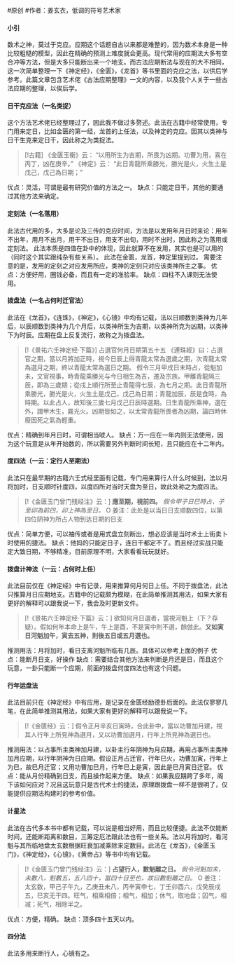 #原创 #作者：姜玄衣，低调的符号艺术家 
#### 小引
数术之神，莫过于克应。应期这个话题自古以来都是难整的，因为数术本身是一种比较粗糙的模型，因此在精确的预测上难度就会更高。现代常用的应期法大多有空合冲等方法，但是大多只能断出来一个地支。而古法应期断法与现在的大不相同，这一次简单整理一下《神定经》，《金匮》，《龙首》等书里面的克应之法，以供后学参考。此篇文章包含艺术佬《古法应期整理》一文的内容，以及我个人关于一些古法应期的整理，以俟后学。

#### 日干克应法（一名类捉）
这个方法艺术佬已经整理过了，因此我不做过多赘述。此法在古籍中经常使用，专门用来定日，比如金匮的第一经，龙首的上任法，以及神定的克应。因其以类神与日干生克来定日干，因此称之为类捉法。

> [!古籍]
> 《金匮玉衡》云：
> “以用所生为吉期，所畏为凶期。功曹为用，喜在丙丁，凶在庚辛。”
> 《神定》云：
> “此日青龍所乘勝光，勝光是火，火生土是戊己，戊己為日期；”

优点：灵活，可谓是最有研究价值的方法之一。
缺点：只能定日干，其他的要通过其他方法来确定。
#### 定刻法（一名落用）
此法古代用的多，大多是论及三传的克应时间，方法是以发用年月日时来论：用年不出年，用月不出月，用干不出日，用支不出旬，用时不出时，因此称之为落用或定刻法。
此法本质是四值在卦中的体现，因此就算不在发用，其实也是可以用的（同时这个其实跟纯杂有些关系）。
此法在金匮，龙首，神定里提到过。
需要注意的是，发用的定刻之对应发用所应，类神的定刻只对应该类神所主之事。
优点：方便好用，圈钱必备，而且有一定的准验率。
缺点：四柱不入课则无法使用。
#### 拨盘法（一名占何时迁官法）
此法在《龙首》，《连珠》，《神定》，《心镜》中均有记载，法以日顺数到类神为几年后，以辰顺数到类神为几个月后，以类神所生为吉期，以类神所克为凶期，以类神下为时辰。应期在盘上反复流行，故称之为拨盘法。
> [!《景祐六壬神定经·下篇》]
> 占選官何月日期第五十五
> 《連珠經》曰：占選官之期，當以月將加正時，視今日辰上得青龍太常為選歲之期，次青龍太常為選月之期，終以青龍太常為選日之期。
> 假令三月甲戌日未時占，從魁加未，文官視事，時青龍乘勝光与今日相生為吉，遷及宗族。甲離青龍隔三辰，即為三歲期；從戌上順行所至止青龍得七辰，為七月之期。此日青龍所乘勝光，勝光是火，火生土是戊己，戊己為日期；青龍加辰，辰是食時，為時期。以此占人，故知後三歲七月戊己日辰時選期。日生青龍所乘神，選在外，謂甲木生，霧光火。凶期皆如之，以太常青龍所畏者為凶期，論四時休廢因死之氣為輕重。

优点：精确到年月日时，可谓相当唬人。
缺点：万一应在一年内则无法使用，因为这个玩意是从年开始数的，所以需要另外判断时间长短，且只能应在十二年内。
#### 度四法（一云：定行人至期法）
此法只在最早期的古籍六壬式经里面有记载，专门用来算行人什么时候到，法以月将加时，日支顺时针度四，以度四所对当时天盘为至日，故此处称之为度四法。

> [!《金匮玉门曾门残经注》云：]
> **應至期，視前四。**
> *假令甲子日巳時占，子至卯為前四，卯上神為至日。*
> O 姜注：此处是以当日日支顺数四位，以第四位阴神为所占人物到达日期的日支

优点：简单方便，可以袖传或者是用式盘立刻断出，想必应该是当时术士上街卖卜时使用的捷法。
缺点：他妈的只能定日子，连日干都定不了。而且经过实战只能定大致日期，不够精准，目前原理不明，大家看看玩玩就好。
#### 拨盘计神法（一云：占何时上任）
此法目前仅在《神定经》中有记录，用来推算何月何日上任。不同于拨盘法，此法只推算月日应期地支。古籍中的记载颇为模糊，在此简单推测其用法，如果大家有更好的解释可以跟我说一下，我会及时更新文件。

> [!《景祐六壬神定经·下篇》云：]
> 欲知何月日選者，當視河魁上（下？存疑）。假如何年本命上是午，午上是酉，不是寅中則不選，餘倣此。**又如寅日河魁加午，寅去五神，則後五日或五月選也。**

推测用法：月将加时，看日支离河魁所临有几辰。具体可以参考上面的例子
优点：能断月日支，好操作
缺点：需要结合其他方法来判断是月还是日，而且这个玩意，一卦只能断一个应期，前面的拨盘何度四法也有这个问题。
#### 行年运盘法
此法目前只在《神定经》中有应用，是记录在金匮经励德卦后面的。此法仅寥寥几笔，在此简单推测其用法，如果大家有更好的解释可以跟我说一下。

> [!《金匮经》云：]
> 假令正月辛亥日寅時，合此卦中，當以功曹加月建，視其人行年上所見神為選月，又以功曹加選月，行年上所見神為選日也。

推测用法：以占事所主类神加月建，以卦主行年阴神为月应期，再用占事所主类神加月应期，以行年阴神为日应期。假设正月占迁官，行年巳火，功曹加寅，行年上为巳，故巳月迁官；又用功曹加巳月，行年巳上是寅，因此是巳月寅日迁官。
优点：能从月份精确到日支，而且操作起来方便。
缺点：如果我应期跨了多年，阁下该如何应对？况且这玩意只是古代术士的捷法，原理跟拨盘一样不是很明了，仅能提供应期法构建时的参考价值。
#### 计星法
此法在古代多本书中都有记载，可以说是相当好用，而且比较便捷。此法不仅能断时间，还能断距离和数目，三筹定厄法跟此法也有一些关系。法以月将加时，看河魁与其所临地盘太玄数根据旺衰加减乘除来定数目。此法在《龙首》，《金匮玉门》，《神定经》，《心镜》，《黄帝占》等书中均有记载。

> [!《金匮玉门曾门残经注》云：]
> **占望行人，數魁離之日。**
> *假令河魁加未，未數八，魁數五，五八四十，當四十日至也，故曰數魁離之日。*
> O 姜注：太玄数，甲己子午九，乙庚丑未八，丙辛寅申七，丁壬卯酉六，戊癸辰戌五，巳亥无干四。旺气，相乘相倍；相气，相加；休气，取地盘；囚气，相减；死气，相除半之。

优点：方便，精确。
缺点：顶多四十五天以内。
#### 四分法
此法多用来断行人，心镜有之。

